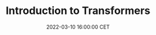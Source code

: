 ---
title: "Introduction to Transformers"
date: 2022-03-10 16:00:00 CET
categories: meetup 
links:
location: Online
logo: /assets/logo-transformer.jpeg
talks:
- title: "Transformers for Image Segmentations"
  speaker:
    name: "Vangelis Kostoulas"
    twitter:
    github:
  abstract: |

---